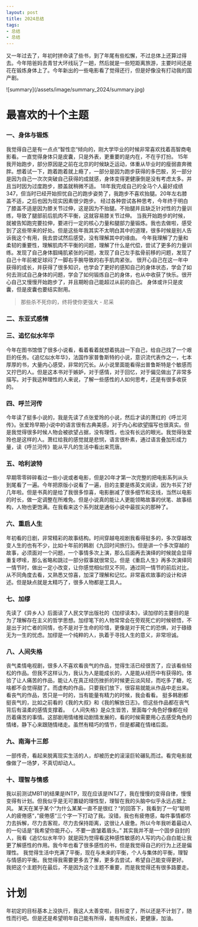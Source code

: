 ```yaml
---
layout: post
title: 2024总结
tags:
- 总结
- 总结
---
```


<style>
article img {
    width: 400px;
    height: auto;
    float: left;
}
</style>


又一年过去了，年初时拼命读了些书，到了年尾有些松懈，不过总体上还算过得去。今年陪爸妈去青甘大环线玩了一趟，然后就是一些短距离旅游，主要时间还是花在锻炼身体上了。今年新出的一些电影看了觉得还行，但是好像没有打动我的国产剧。

<div style="clear:both" />
![summary](/assets/image/summary_2024/summary.jpg)
<div style="clear:both" />

# 最喜欢的十个主题

### 一、身体与锻炼
我觉得自己是有一点点“智性恋“倾向的，刚大学毕业的时候非常喜欢找着高智商电影看。一直觉得身体只是皮囊，只是外表，更重要的是内在，不在乎打扮。
15年我开始跑步，部分原因是之前在北京的时候缺乏运动，体重从毕业时的瘦弱直奔微胖。想着试一下，跑着跑着就上瘾了，一部分是因为跑步获得的多巴胺，另一部分是因为自己一次次突破自己获得的成就感，身体变得更健康倒是没有考虑太多。并且当时因为过度跑步，膝盖就稍微不适。
18年我完成自己的全马个人最好成绩347，但当时已经开始担忧自己的跑步姿势了，我跑步不喜欢抬腿。20年左右膝盖不适，之后也因为现实因素很少跑步。
经过各种尝试各种思考，今年终于明白了膝盖不适是因为膝关节过伸，这是因为不抬腿。不抬腿并且缺乏针对性的力量训练，导致了腿部前后肌肉不平衡，这就容易膝关节过伸。
当我开始跑步的时候，就被告知跑完要拉伸，要进行一定的核心力量和腿部力量锻炼。我也去做啦，感受到了这些带来的好处。但是这些年我其实不太明白其中的道理，很多时候是别人告诉我这个有用，我去尝试然后感受，没有理解其中的缘由。
今年我理解了力量和柔韧的重要性，理解肌肉不平衡的问题，理解了什么是代偿，尝试了更多的力量训练。发现了自己身体腘绳肌紧张的问题，发现了自己左手肱骨前移的问题，发现了自己十年前被足球闷了一脚右手腕导致的右手肌肉紧张。
很开心自己在这一年中获得的成长，并获得了很多知识，也学会了更好的感知自己的身体状态，学会了如何去测试自己身体的问题，学会了如何锻炼自己的身体，也从中收获了快乐。很开心自己又慢慢开始跑步了，并且期盼自己能超过从前的自己。
身体或许只是皮囊，但是皮囊也要结实耐用。

> 那些杀不死你的，终将使你更强大 - 尼采

### 二、东亚式感情

### 三、追忆似水年华

今年在图书馆借了很多小说看，看着看着就想着挑战一下自己，给自己找了一个艰巨的任务。《追忆似水年华》，法国作家普鲁斯特的小说，意识流代表作之一，七本厚厚的书，大量内心感受，非常的冗长。从小说里面能看得出普鲁斯特是个敏感而又拧巴的人。但是这本书对于嫉妒，对于感情，对于回忆，对于偏见做出了非常多描写。对于我这种理性的人来说，了解一些感性的人如何思考，还是有很多收获的。

### 四、呼兰河传

今年读了挺多小说的，我是先读了点张爱玲的小说，然后才读的萧红的《呼兰河传》。张爱玲早期小说中的语言很有古典美感，对于内心和欲望描写也很真实。但是我觉得很多时候人物会被欲望占据，没有理性，也没有长远的眼光。我觉得张爱玲也是这样的人。萧红给我的感觉就是悲悯，语言很朴素，通过语言叠加形成力量，读《呼兰河传》能从平凡的生活中看出来荒唐。

### 五、哈利波特

早期零零碎碎看过一些小说或者电影，但是20年才第一次完整的把电影系列从头到尾看了一遍。今年把原版小说看了一遍，目的主要是练英文阅读，因为书买了好几年啦。但是书真的是给了我很多惊喜，电影删减了很多细节和支线，当然以电影的时长，做一定调整在所难免。但是小说真的能让人更能领略故事的伏笔、故事结构，人物也更饱满。在我看来这个系列就是通俗小说中最拔尖的那种了。

### 六、重启人生

年初看的日剧，非常精彩的故事结构。时间穿越电视剧我看得挺多的，多次穿越改变人生的也有不少，比如十年前的韩剧《九回时间旅行》。但是讲一个多次穿越的故事，必须面对一个问题，一个事情多次上演，那么后面再去演绎的时候就会显得重复啰嗦，那么省略和跳过一部分叙事就很常见。但是《重启人生》再多次演绎同一情节时，做出一定小改变，让你感觉相似但又不同，通过同一情节的前后对比，从不同角度去看，又熟悉又惊喜，加深了理解和记忆。非常喜欢故事的设计和讲述。但是缺点就是太精巧了，很多人物都是工具人。

### 七、加缪

先读了《异乡人》后面读了人民文学出版社的《加缪读本》，读加缪的主要目的是为了理解存在主义的哲学思想。加缪笔下的人物常常会在旁观死亡的时候顿悟，不是出于对亡者的同情，也不是对于生命的珍惜，更像是对于死亡的恐惧，对于碌碌无为一生的忧虑。加缪是一个纯粹的人，执着于寻找人生的意义，非常坦诚。

### 八、人间失格

丧气柔情电视剧，很多人不喜欢看丧气的作品，觉得生活已经很苦了，应该看些轻松的作品。但我不这样认为，我认为人是能成长的，人是能从经历中有获得的。体验了让人痛苦的作品，能让人在真正经历挫折的时候更云淡风轻，而吃多了糖，吃啥都不会觉得甜了。而虚构的作品，只要我们放下，很容易就能从作品中走出来。看丧气的作品，苦只是一时的，当有能量有精力的时候，我会看看。
挺多韩剧都挺丧气的，比如之前看的《我的大叔》和《我的解放日志》。但这些作品都在丧气背后有温柔的感情支撑着。
《人间失格》是众生皆苦，里面每个角色好像都在经历着痛苦的事情。这部剧用情绪推动剧情发展的，看的时候需要用心去感受角色的情绪，静下心来跟随情绪走。虽然有精巧的情节，但是都藏在情绪后面。

### 九、南海十三郎

一部传奇，看起来脱离现实生活的人，却被历史的滚滚巨轮碾轧而过。看完电影就像做了一场梦，不真切却动人。

### 十、理智与情感
我以前测试MBTI的结果是INTP，现在应该是INTJ了，我在慢慢的变得自律，慢慢变得有计划。但我似乎是无可置疑的理性型，理智在我的头脑中似乎永远占据上风。
某天在某乎某个“为什么某某一直不是很红？“的回答下，我看到了一句“聪明人的疲倦感“，”疲倦感“三个字一下打动了我。没错，我也有疲倦感，每件事情都尽力去拆解，尽力去客观，尽力去保持距离，这很让人疲惫。所以今年我听着最动人的一句话是“我希望你能开心，不要一直皱着眉头。”
其实我并不是一个固步自封的人，我看《追忆似水年华》就是因为觉得看这种感性敏感的人写的内心自白能让我更了解感性的作用。我今年也看了很多感性的书，但是我觉得自己的行为上还是偏理性。
我觉得生活中充满了平衡，现在与未来的平衡，个人与集体的平衡，理智与情感的平衡。我觉得我需要更多去了解，更多去尝试，希望自己能变得更好。
我把这个主题列在最后，不是因为这个主题不重要，而是我觉得还有很多路要走。

# 计划

年初定的目标基本上没执行，我这人太善变啦，目标变了，所以还是不计划了，随性而行吧。但是还是希望明年自己能有所得，能有所成长，更健康，加油。



